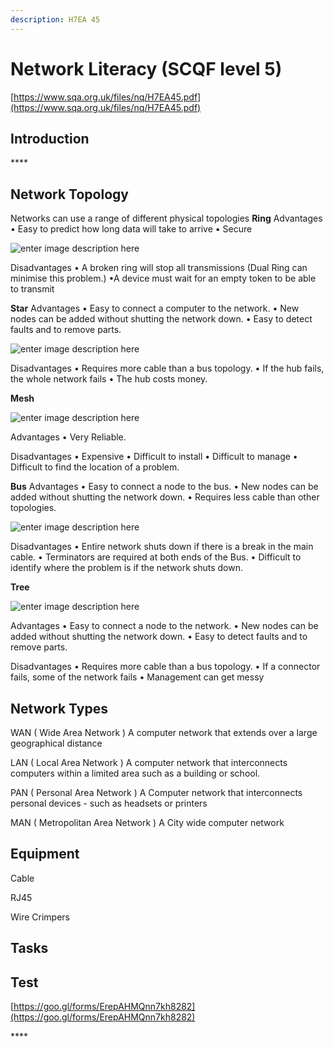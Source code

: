 ```yaml
---
description: H7EA 45
---
```


# Network Literacy \(SCQF level 5\)

[https://www.sqa.org.uk/files/nq/H7EA45.pdf](https://www.sqa.org.uk/files/nq/H7EA45.pdf)

## Introduction

\*\*\*\*

## **Network Topology** 

Networks can use a range of different physical topologies **Ring**  Advantages • Easy to predict how long data will take to arrive • Secure

![enter image description here](https://d2slcw3kip6qmk.cloudfront.net/marketing/pages/chart/examples/networktopologydiagram.svg)

Disadvantages • A broken ring will stop all transmissions \(Dual Ring can minimise this problem.\) •A device must wait for an empty token to be able to transmit

**Star**  Advantages • Easy to connect a computer to the network. • New nodes can be added without shutting the network down. • Easy to detect faults and to remove parts.

![enter image description here](https://d2slcw3kip6qmk.cloudfront.net/marketing/pages/chart/examples/starnetworkdiagram.svg)

Disadvantages • Requires more cable than a bus topology. • If the hub fails, the whole network fails • The hub costs money.

**Mesh** 

![enter image description here](https://www.conceptdraw.com/How-To-Guide/picture/Mesh-network-topology-diagram.png)

Advantages • Very Reliable.

Disadvantages • Expensive • Difficult to install • Difficult to manage • Difficult to find the location of a problem.

**Bus**  Advantages • Easy to connect a node to the bus. • New nodes can be added without shutting the network down. • Requires less cable than other topologies.

![enter image description here](https://d2slcw3kip6qmk.cloudfront.net/marketing/pages/chart/examples/busnetworktopologydiagram.svg)

Disadvantages • Entire network shuts down if there is a break in the main cable. • Terminators are required at both ends of the Bus. • Difficult to identify where the problem is if the network shuts down.

**Tree** 

![enter image description here](https://www.studytonight.com/computer-networks/images/Figure9.png)

Advantages • Easy to connect a node to the network. • New nodes can be added without shutting the network down. • Easy to detect faults and to remove parts.

Disadvantages • Requires more cable than a bus topology. • If a connector fails, some of the network fails • Management can get messy

## **Network Types**

WAN \( Wide Area Network \) A computer network that extends over a large geographical distance

LAN \( Local Area Network \) A computer network that interconnects computers within a limited area such as a building or school.

PAN \( Personal Area Network \) A Computer network that interconnects personal devices - such as headsets or printers

MAN \( Metropolitan Area Network \) A City wide computer network

## **Equipment**

Cable

RJ45

Wire Crimpers

## Tasks

## Test

[https://goo.gl/forms/ErepAHMQnn7kh8282](https://goo.gl/forms/ErepAHMQnn7kh8282)

\*\*\*\*

